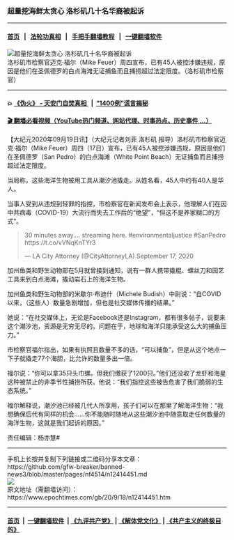 ### 超量挖海鲜太贪心 洛杉矶几十名华裔被起诉
------------------------

#### [首页](https://github.com/gfw-breaker/banned-news3/blob/master/README.md) &nbsp;&nbsp;|&nbsp;&nbsp; [法轮功真相](https://github.com/begood0513/basic/blob/master/README.md)  &nbsp;&nbsp;|&nbsp;&nbsp; [手把手翻墙教程](https://github.com/gfw-breaker/guides/wiki)  &nbsp;&nbsp;|&nbsp;&nbsp; [一键翻墙软件](https://github.com/gfw-breaker/nogfw/blob/master/README.md)  



<div><img alt="超量挖海鲜太贪心 洛杉矶几十名华裔被起诉" class="attachment-djy_600_400 size-djy_600_400 wp-post-image" src="https://i.epochtimes.com/assets/uploads/2020/09/EiIh5G1UYAACzL6-600x400.jpeg"/>
<div class="caption">
 洛杉矶市检察官迈克·福尔（Mike Feuer）周四宣布，已有45人被控涉嫌违规，原因是他们在圣佩德罗的白点海滩无证捕鱼而且捕捞超过法定限度。（洛杉矶市检察官）
</div></div><hr/>

#### 💥 [《伪火》 - 天安门自焚真相 ](http://158.247.195.190:10000/videos/blog/weihuo.html)&nbsp; |&nbsp; [“1400例”谎言揭秘  ](http://158.247.195.190:10000/videos/blog/jiexi1400.html)

#### [ 🎬  翻墙必看视频（YouTube热门频道、网站代理、时事热点、历史事件 ...）](https://github.com/gfw-breaker/links/blob/master/banned.md)

<div><p>
 【大纪元2020年09月19日讯】（大纪元记者刘菲
 <ok href="https://www.epochtimes.com/gb/tag/%E6%B4%9B%E6%9D%89%E7%9F%B6.html">
  洛杉矶
 </ok>
 报导）洛杉矶市检察官迈克·福尔（Mike Feuer）周四（17日）宣布，已有45人被控涉嫌违规，原因是他们在圣佩德罗（San Pedro）的白点海滩（White Point Beach）无证捕鱼而且捕捞超过法定限度。
</p>
<p>
 当局称，这些海洋生物被用工具从潮汐池撬走。从姓名看，45人中约有40人是华人。
</p>
<p>
 当事人受到从违规到轻罪的指控，市检察官在新闻发布会上表示，他理解人们在因中共病毒（COVID-19）大流行而失去工作后的“绝望”，“但这不是养家糊口的方式”。
</p>
<blockquote class="twitter-tweet" data-width="550">
 <p dir="ltr" lang="en">
  30 minutes away…. streaming here.
  <ok href="https://twitter.com/hashtag/environmentaljustice?src=hash&amp;ref_src=twsrc%5Etfw">
   #environmentaljustice
  </ok>
  <ok href="https://twitter.com/hashtag/SanPedro?src=hash&amp;ref_src=twsrc%5Etfw">
   #SanPedro
  </ok>
  <ok href="https://t.co/vVNqKnTYr3">
   https://t.co/vVNqKnTYr3
  </ok>
 </p>
 <p>
  — LA City Attorney (@CityAttorneyLA)
  <ok href="https://twitter.com/CityAttorneyLA/status/1306662674340614145?ref_src=twsrc%5Etfw">
   September 17, 2020
  </ok>
 </p>
</blockquote>
<p>
</p>
<p>
 加州鱼类和野生动物部在5月就曾接到通知，说有一群人携带撬棍、螺丝刀和园艺工具来到白点海滩，撬动岩石上的海洋生物。
</p>
<p>
 加州鱼类和野生动物部的米歇尔·布迪什（Michele Budish）中尉说：“自COVID以来，（这些人）数量急剧增加，但也是社交媒体传播的结果。”
</p>
<p>
 她说：“在社交媒体上，无论是Facebook还是Instagram，都有很多帖子，说要来这个潮汐池，资源是无穷无尽的。问题在于，地球和海洋只能承受这么大的捕鱼压力。”
</p>
<p>
 市检察官福尔指出，如果有执照且数量不多的话，“可以捕鱼”，但是从这个地点一下子就撬走77个海胆，比允许的数量多出一倍。
</p>
<p>
 福尔说：“你可以拿35只头巾螺。但我们缴获了1200只。”他们还没收了龙虾和海星这种被禁止的非季节性捕捞所获。他说：“我们指控这些被告危害了我们脆弱的生态系统。”
</p>
<p>
 福尔解释说，潮汐池已经被几代人所享用，孩子们可以在那里了解海洋生物：“我想确保后代有同样的机会……你不能随时随地从这些潮汐池中随意取走任何数量的海洋生物，这就是我们起诉的原因。”
</p>
<p>
 责任编辑：杨亦慧#
</p>
</div>
<hr/>
手机上长按并复制下列链接或二维码分享本文章：<br/>
https://github.com/gfw-breaker/banned-news3/blob/master/pages/nf4514/n12414451.md <br/>
<a href='https://github.com/gfw-breaker/banned-news3/blob/master/pages/nf4514/n12414451.md'><img src='https://github.com/gfw-breaker/banned-news3/blob/master/pages/nf4514/n12414451.md.png'/></a> <br/>
原文地址（需翻墙访问）：https://www.epochtimes.com/gb/20/9/18/n12414451.htm


------------------------
#### [首页](https://github.com/gfw-breaker/banned-news3/blob/master/README.md) &nbsp;|&nbsp; [一键翻墙软件](https://github.com/gfw-breaker/nogfw/blob/master/README.md) &nbsp;| [《九评共产党》](https://github.com/gfw-breaker/9ping.md/blob/master/README.md#九评之一评共产党是什么) | [《解体党文化》](https://github.com/gfw-breaker/jtdwh.md/blob/master/README.md) | [《共产主义的终极目的》](https://github.com/gfw-breaker/gczydzjmd.md/blob/master/README.md)


<img src='http://gfw-breaker.win/banned-news3/pages/nf4514/n12414451.md' width='0px' height='0px'/>